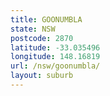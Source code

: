 ```yaml
---
title: GOONUMBLA
state: NSW
postcode: 2870
latitude: -33.035496
longitude: 148.16819
url: /nsw/goonumbla/
layout: suburb
---
```

